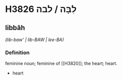 # H3826 לִבָּה / לבה

## libbâh

_(lib-baw' | lib-BAW | lee-BA)_

### Definition

feminine noun; feminine of [[H3820]]; the heart; heart.

- heart
